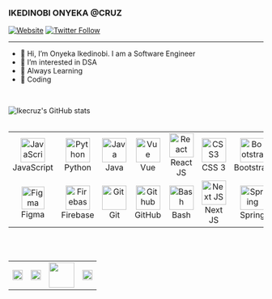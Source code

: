 ### IKEDINOBI ONYEKA @CRUZ

[![Website](https://img.shields.io/website?label=Ikecruz&style=for-the-badge&url=https%3A%2F%2Fikecruz.dev)](https://ikecruz.dev)
[![Twitter Follow](https://img.shields.io/twitter/follow/ikxcrxz?color=1DA1F2&logo=twitter&style=for-the-badge)](https://twitter.com/intent/follow?original_referer=https%3A%2F%2Fgithub.com%2Fikxcrxz&screen_name=ikxcrxz)

---

- 👋 Hi, I’m Onyeka Ikedinobi. I am a Software Engineer
- 👀 I’m interested in DSA 
- 🌱 Always Learning
- 💞️ Coding

<br />

![Ikecruz's GitHub stats](https://github-readme-streak-stats.herokuapp.com/?user=Ikecruz&theme=react&border=61dafb&hide_border=true)
<br />
<br />

<table>
  <tr>
    <td align="center" width="96">
      <a href="#ikecruz">
        <img src="https://upload.wikimedia.org/wikipedia/commons/thumb/9/99/Unofficial_JavaScript_logo_2.svg/1024px-Unofficial_JavaScript_logo_2.svg.png" width="48" height="48" alt="JavaScript" />
      </a>
      <br>JavaScript
    </td>
    <td align="center" width="96">
      <a href="#ikecruz">
        <img src="https://upload.wikimedia.org/wikipedia/commons/thumb/c/c3/Python-logo-notext.svg/1200px-Python-logo-notext.svg.png" width="48" height="48" alt="Python" />
      </a>
      <br>Python
    </td>
<!--     <td align="center" width="96">
      <a href="#suhailkakar-tech">
        <img src="https://cdn.worldvectorlogo.com/logos/django.svg" width="48" height="48" alt="Django" />
      </a>
      <br>Django
    </td> -->
    <td align="center" width="96">
      <a href="#ikecruz">
        <img src="https://cdn.jsdelivr.net/gh/devicons/devicon/icons/java/java-original.svg" width="48" height="48" alt="Java" />
      </a>
      <br>Java
    </td>
    <td align="center" width="96">
      <a href="#ikecruz">
        <img src="https://cdn.jsdelivr.net/gh/devicons/devicon/icons/vuejs/vuejs-original.svg" width="48" height="48" alt="Vue" />
      </a>
      <br>Vue
    </td>
    <td align="center" width="96">
      <a href="#ikecruz">
        <img src="https://brandlogos.net/wp-content/uploads/2020/09/react-logo.png" width="48" height="48" alt="React" />
      </a>
      <br>React JS
    </td>
    <td align="center" width="96">
      <a href="ikecruz">
        <img src="https://cdn.jsdelivr.net/gh/devicons/devicon/icons/css3/css3-original.svg" width="48" height="48" alt="CSS3" />
      </a>
      <br>CSS 3
    </td>
    <td align="center" width="96">
      <a href="#ikecruz">
        <img src="https://cdn.worldvectorlogo.com/logos/bootstrap-4.svg" width="48" height="48" alt="Bootstrap" />
      </a>
      <br>Bootstrap
    </td>
  </tr>
  
  <tr>
    <td align="center" width="96">
      <a href="#ikecruz">
        <img src="https://upload.wikimedia.org/wikipedia/commons/3/33/Figma-logo.svg" width="45" height="45" alt="Figma" />
      </a>
      <br>Figma
    </td>
    <td align="center" width="96">
      <a href="#ikecruz">
        <img src="https://4.bp.blogspot.com/-rtNRVM3aIvI/XJX_U07Z-II/AAAAAAAAJXY/YpdOo490FTgdKOxM4qDG-2-EzcNFAWkKACK4BGAYYCw/s1600/logo%2Bfirebase%2Bicon.png" width="48" height="48" alt="Firebase" />
      </a>
      <br>Firebase
    </td>
    <td align="center" width="96">
      <a href="#ikecruz" >
        <img src="https://upload.wikimedia.org/wikipedia/commons/thumb/3/3f/Git_icon.svg/1200px-Git_icon.svg.png" width="48" height="48" alt="Git" />
      </a>
      <br>Git
    </td>
    <td align="center" width="96">
      <a href="#ikecruz" >
        <img src="https://cdn.svgporn.com/logos/github-icon.svg" width="48" height="48" alt="Github" />
      </a>
      <br>GitHub
    </td>
    <td align="center" width="96">
      <a href="#ikecruz">
        <img src="https://bashlogo.com/img/symbol/png/full_colored_dark.png" width="48" height="48" alt="Bash" />
      </a>
      <br>Bash
    </td>
    <td align="center" width="96"> 
      <a href="#ikecruz" >
        <img src="https://raw.githubusercontent.com/samfromaway/samfromaway/master/.github/images/nextjs.png" width="48" height="48" alt="Next JS" />
      </a>
      <br>Next JS
    </td>
        <td align="center" width="96"> 
      <a href="#ikecruz" >
        <img src="https://cdn.jsdelivr.net/gh/devicons/devicon/icons/spring/spring-original.svg" width="48" height="48" alt="Spring" />
      </a>
      <br>Spring
    </td>
  </tr>
    
</table>
<br />
<br />

<table>
    <tbody>
        <tr>
            <td><a href="https://twitter.com/ikxcrxz">
            <img height="20" src="https://cdn.svgporn.com/logos/twitter.svg" />
            </a></td>
            <td><a href="https://www.linkedin.com/in/onyeka-ikedinobi-98538b204/">
            <img height="20" src="https://cdn.svgporn.com/logos/linkedin.svg" />
            </a></td>
            <td><a href="https://open.spotify.com/user/31fu7xe3c3qgkkpgqdkyqnexutle">
            <img height="50" src="https://www.vectorlogo.zone/logos/spotify/spotify-ar21.svg"/>
            </a></td>
            <td><a href="https://discordapp.com/users/941752500082581574">
            <img height="20" src="https://cdn.svgporn.com/logos/discord.svg"/>
            </a></td>
        </tr>
    </tbody>
</table>


[website]: https://ikecruz.dev
[twitter]: https://twitter.com/ikxcrxz
[instagram]: https://www.instagram.com/ikxcrxz_/
[linkedin]: https://www.linkedin.com/in/onyeka-ikedinobi-98538b204/
<!---
Ikecruz/Ikecruz is a ✨ special ✨ repository because its `README.md` (this file) appears on your GitHub profile.
You can click the Preview link to take a look at your changes.
--->
